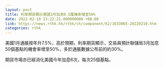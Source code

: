 ```yaml
---
layout: post
title: 利率期貨顯示美國3月加息0.5厘機率增至50%
date: 2022-02-10 23:22:21.000000000 +08:00
link: https://news.rthk.hk/rthk/ch/component/k2/1633065-20220210.htm
categories: rthk
---
```


美國1月通脹按年升7.5%，高於預期，利率期貨顯示，交易員預計聯儲局3月加息50個基點的機會率增至50%，多於通脹數據公布前的約30%。

期貨市場亦已經消化美國今年加息6次，每次25個基點。
